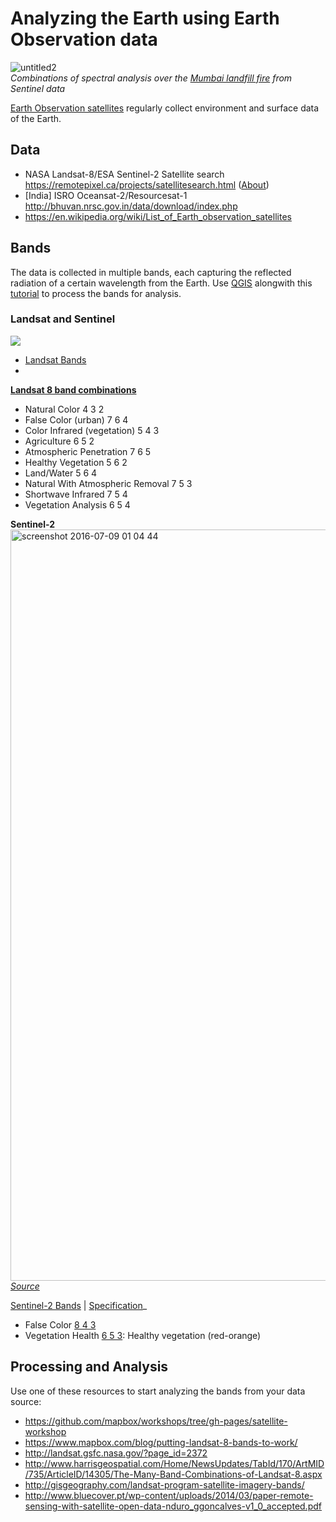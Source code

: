 # Analyzing the Earth using Earth Observation data

![untitled2](https://cloud.githubusercontent.com/assets/126868/16667445/24493b76-44aa-11e6-9c7f-96278c2f829d.gif)<br>
_Combinations of spectral analysis over the [Mumbai landfill fire](https://www.mapbox.com/blog/mumbai-landfill-fire/) from Sentinel data_

[Earth Observation satellites](https://en.wikipedia.org/wiki/Earth_observation_satellite) regularly collect environment and surface data of the Earth.

## Data
* NASA Landsat-8/ESA Sentinel-2 Satellite search https://remotepixel.ca/projects/satellitesearch.html ([About](https://remotepixel.ca/blog/satellitesearch_20160610.html))
* [India] ISRO Oceansat-2/Resourcesat-1  http://bhuvan.nrsc.gov.in/data/download/index.php
* https://en.wikipedia.org/wiki/List_of_Earth_observation_satellites

## Bands
The data is collected in multiple bands, each capturing the reflected radiation of a certain wavelength from the Earth. Use [QGIS](http://www.qgis.org/en/site/) alongwith this [tutorial](https://github.com/mapbox/workshops/tree/gh-pages/satellite-workshop) to process the bands for analysis.

### Landsat and Sentinel
![](http://landsat.gsfc.nasa.gov/wp-content/uploads/2015/06/Landsat.v.Sentinel-2.png)
- [Landsat Bands](http://landsat.usgs.gov/best_spectral_bands_to_use.php)
- 

**[Landsat 8 band combinations](https://blogs.esri.com/esri/arcgis/2013/07/24/band-combinations-for-landsat-8/)** 
- Natural Color 4 3 2
- False Color (urban) 7 6 4
- Color Infrared (vegetation) 5 4 3
- Agriculture 6 5 2
- Atmospheric Penetration 7 6 5
- Healthy Vegetation 5 6 2
- Land/Water 5 6 4
- Natural With Atmospheric Removal 7 5 3
- Shortwave Infrared 7 5 4
- Vegetation Analysis 6 5 4


**Sentinel-2**
<img width="1202" alt="screenshot 2016-07-09 01 04 44" src="https://cloud.githubusercontent.com/assets/126868/16699332/277277b4-4571-11e6-8e4f-b4d7fc045154.png">
_[Source](http://www.eurosdr.net/sites/default/files/images/inline/1-2dag_gascon_ws_sentinel.pdf)_

[Sentinel-2 Bands](https://earth.esa.int/web/sentinel/user-guides/sentinel-2-msi/resolutions/spatial) | [Specification](https://sentinel.esa.int/documents/247904/685211/Sentinel-2+Products+Specification+Document+%28PSD%29/0f7bedeb-9fbb-4b60-91aa-809162de456c)_
- False Color [8 4 3](https://scientiaplusconscientia.wordpress.com/2016/02/11/working-with-sentinel-2-data-visualizing-and-exploring-with-snap/)
- Vegetation Health [6 5 3](http://www.sterlinggeo.com/news-articles/2016/01/07/a-look-at-the-new-sentinel-2a-data/): Healthy vegetation (red-orange)

## Processing and Analysis
Use one of these resources to start analyzing the bands from your data source:
- https://github.com/mapbox/workshops/tree/gh-pages/satellite-workshop
- https://www.mapbox.com/blog/putting-landsat-8-bands-to-work/
- http://landsat.gsfc.nasa.gov/?page_id=2372
- http://www.harrisgeospatial.com/Home/NewsUpdates/TabId/170/ArtMID/735/ArticleID/14305/The-Many-Band-Combinations-of-Landsat-8.aspx
- http://gisgeography.com/landsat-program-satellite-imagery-bands/
- http://www.bluecover.pt/wp-content/uploads/2014/03/paper-remote-sensing-with-satellite-open-data-nduro_ggoncalves-v1_0_accepted.pdf
